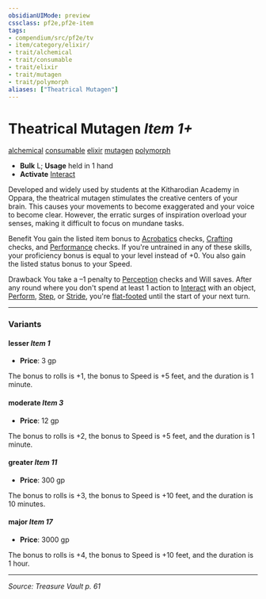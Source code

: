 ```yaml
---
obsidianUIMode: preview
cssclass: pf2e,pf2e-item
tags:
- compendium/src/pf2e/tv
- item/category/elixir/
- trait/alchemical
- trait/consumable
- trait/elixir
- trait/mutagen
- trait/polymorph
aliases: ["Theatrical Mutagen"]
---
```

# Theatrical Mutagen *Item 1+*  
[alchemical](alchemical.md "Alchemical Item Trait")  [consumable](consumable.md "Consumable Item Trait")  [elixir](elixir.md "Elixir Item Trait")  [mutagen](mutagen.md "Mutagen Item Trait")  [polymorph](polymorph.md "Polymorph Effect Trait")  

- **Bulk** L; **Usage** held in 1 hand
- **Activate** [Interact](interact.md)

Developed and widely used by students at the Kitharodian Academy in Oppara, the theatrical mutagen stimulates the creative centers of your brain. This causes your movements to become exaggerated and your voice to become clear. However, the erratic surges of inspiration overload your senses, making it difficult to focus on mundane tasks.

Benefit You gain the listed item bonus to [Acrobatics](skills.md#Acrobatics) checks, [Crafting](skills.md#Crafting) checks, and [Performance](skills.md#Performance) checks. If you're untrained in any of these skills, your proficiency bonus is equal to your level instead of +0. You also gain the listed status bonus to your Speed.

Drawback You take a –1 penalty to [Perception](skills.md#Perception) checks and Will saves. After any round where you don't spend at least 1 action to [Interact](interact.md) with an object, [Perform](perform.md), [Step](step.md), or [Stride](stride.md), you're [flat-footed](conditions.md#Flat-footed) until the start of your next turn.

---

### Variants

#### lesser *Item 1*

- **Price**: 3 gp

The bonus to rolls is +1, the bonus to Speed is +5 feet, and the duration is 1 minute.

#### moderate *Item 3*

- **Price**: 12 gp

The bonus to rolls is +2, the bonus to Speed is +5 feet, and the duration is 1 minute.

#### greater *Item 11*

- **Price**: 300 gp

The bonus to rolls is +3, the bonus to Speed is +10 feet, and the duration is 10 minutes.

#### major *Item 17*

- **Price**: 3000 gp

The bonus to rolls is +4, the bonus to Speed is +10 feet, and the duration is 1 hour.

---
*Source: Treasure Vault p. 61*